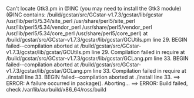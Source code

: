 Can't locate Gtk3.pm in @INC (you may need to install the Gtk3 module) (@INC contains: /build/gcstar/src/GCstar-v1.7.3/gcstar/lib/gcstar /usr/lib/perl5/5.34/site_perl /usr/share/perl5/site_perl /usr/lib/perl5/5.34/vendor_perl /usr/share/perl5/vendor_perl /usr/lib/perl5/5.34/core_perl /usr/share/perl5/core_perl) at /build/gcstar/src/GCstar-v1.7.3/gcstar/lib/gcstar/GCUtils.pm line 29.
BEGIN failed--compilation aborted at /build/gcstar/src/GCstar-v1.7.3/gcstar/lib/gcstar/GCUtils.pm line 29.
Compilation failed in require at /build/gcstar/src/GCstar-v1.7.3/gcstar/lib/gcstar/GCLang.pm line 33.
BEGIN failed--compilation aborted at /build/gcstar/src/GCstar-v1.7.3/gcstar/lib/gcstar/GCLang.pm line 33.
Compilation failed in require at ./install line 33.
BEGIN failed--compilation aborted at ./install line 33.
==> ERROR: A failure occurred in package().
    Aborting...
==> ERROR: Build failed, check /var/lib/aurbuild/x86_64/ross/build
